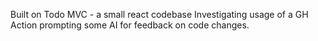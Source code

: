 Built on Todo MVC - a small react codebase
Investigating usage of a GH Action prompting some AI for feedback on code changes.
